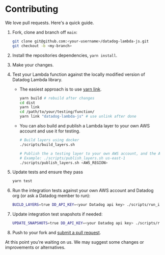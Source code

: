 # Contributing

We love pull requests. Here's a quick guide.

1. Fork, clone and branch off `main`:
    ```bash
    git clone git@github.com:<your-username>/datadog-lambda-js.git
    git checkout -b <my-branch>
    ```
1. Install the repositories dependencies, `yarn install`.
1. Make your changes.
1. Test your Lambda function against the locally modified version of Datadog Lambda library.
   * The easiest approach is to use [yarn link](https://classic.yarnpkg.com/en/docs/cli/link/).

     ```bash
     yarn build # rebuild after changes
     cd dist
     yarn link
     cd /path/to/your/testing/function/
     yarn link "datadog-lambda-js" # use unlink after done
     ```
   * You can also build and publish a Lambda layer to your own AWS account and use it for testing.

     ```bash
     # Build layers using docker
     ./scripts/build_layers.sh

     # Publish the a testing layer to your own AWS account, and the ARN will be returned
     # Example: ./scripts/publish_layers.sh us-east-1
     ./scripts/publish_layers.sh <AWS_REGION>
     ```

1. Update tests and ensure they pass
    ```bash
    yarn test
    ```
1. Run the integration tests against your own AWS account and Datadog org (or ask a Datadog member to run):
   ```bash
   BUILD_LAYERS=true DD_API_KEY=<your Datadog api key> ./scripts/run_integration_tests.sh
   ```
1. Update integration test snapshots if needed:
   ```bash
   UPDATE_SNAPSHOTS=true DD_API_KEY=<your Datadog api key> ./scripts/run_integration_tests.sh
   ```
1. Push to your fork and [submit a pull request][pr].

[pr]: https://github.com/your-username/datadog-lambda-js/compare/DataDog:main..main.

At this point you're waiting on us. We may suggest some changes or improvements or alternatives.
